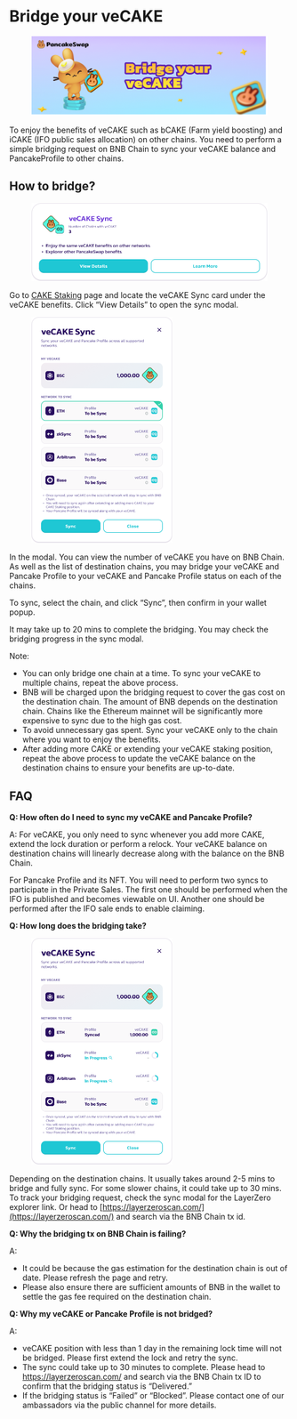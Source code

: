 # Bridge your veCAKE

<figure><img src="../../.gitbook/assets/image (3) (1).png" alt=""><figcaption></figcaption></figure>

To enjoy the benefits of veCAKE such as bCAKE (Farm yield boosting) and iCAKE (IFO public sales allocation) on other chains. You need to perform a simple bridging request on BNB Chain to sync your veCAKE balance and PancakeProfile to other chains.

## How to bridge? <a href="#id-734b8113-0e00-40ff-bccb-9c129460e2e2" id="id-734b8113-0e00-40ff-bccb-9c129460e2e2"></a>

<figure><img src="../../.gitbook/assets/image (5).png" alt=""><figcaption></figcaption></figure>

Go to [CAKE Staking](https://pancakeswap.finance/cake-staking) page and locate the veCAKE Sync card under the veCAKE benefits. Click “View Details” to open the sync modal.

<figure><img src="../../.gitbook/assets/image (1) (1).png" alt="" width="253"><figcaption></figcaption></figure>

In the modal. You can view the number of veCAKE you have on BNB Chain. As well as the list of destination chains, you may bridge your veCAKE and Pancake Profile to your veCAKE and Pancake Profile status on each of the chains.

To sync, select the chain, and click “Sync”, then confirm in your wallet popup.

It may take up to 20 mins to complete the bridging. You may check the bridging progress in the sync modal.&#x20;

Note:

* You can only bridge one chain at a time. To sync your veCAKE to multiple chains, repeat the above process.
* BNB will be charged upon the bridging request to cover the gas cost on the destination chain. The amount of BNB depends on the destination chain. Chains like the Ethereum mainnet will be significantly more expensive to sync due to the high gas cost.
* To avoid unnecessary gas spent. Sync your veCAKE only to the chain where you want to enjoy the benefits.
* After adding more CAKE or extending your veCAKE staking position, repeat the above process to update the veCAKE balance on the destination chains to ensure your benefits are up-to-date.

## FAQ <a href="#id-9d6ee706-cd48-4d71-a5f8-c3de3d7d3aad" id="id-9d6ee706-cd48-4d71-a5f8-c3de3d7d3aad"></a>

**Q: How often do I need to sync my veCAKE and Pancake Profile?**

A: For veCAKE, you only need to sync whenever you add more CAKE, extend the lock duration or perform a relock. Your veCAKE balance on destination chains will linearly decrease along with the balance on the BNB Chain.

For Pancake Profile and its NFT. You will need to perform two syncs to participate in the Private Sales. The first one should be performed when the IFO is published and becomes viewable on UI. Another one should be performed after the IFO sale ends to enable claiming.

**Q: How long does the bridging take?**

<figure><img src="../../.gitbook/assets/image (2) (1).png" alt="" width="253"><figcaption></figcaption></figure>

Depending on the destination chains. It usually takes around 2-5 mins to bridge and fully sync. For some slower chains, it could take up to 30 mins. To track your bridging request, check the sync modal for the LayerZero explorer link. Or head to [https://layerzeroscan.com/](https://layerzeroscan.com/) and search via the BNB Chain tx id.

**Q: Why the bridging tx on BNB Chain is failing?**

A:

* It could be because the gas estimation for the destination chain is out of date. Please refresh the page and retry.
* Please also ensure there are sufficient amounts of BNB in the wallet to settle the gas fee required on the destination chain.

**Q: Why my veCAKE or Pancake Profile is not bridged?**

A:

* veCAKE position with less than 1 day in the remaining lock time will not be bridged. Please first extend the lock and retry the sync.
* The sync could take up to 30 minutes to complete. Please head to https://layerzeroscan.com/ and search via the BNB Chain tx ID to confirm that the bridging status is “Delivered.”
* If the bridging status is “Failed” or “Blocked”. Please contact one of our ambassadors via the public channel for more details.
